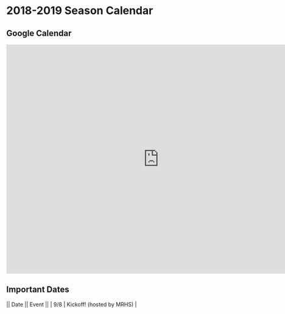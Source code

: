 # 2018-2019 Season Calendar

## Google Calendar

<iframe src="https://calendar.google.com/calendar/embed?showTitle=0&amp;showPrint=0&amp;showCalendars=0&amp;height=600&amp;wkst=1&amp;bgcolor=%23ffffff&amp;src=adams12.org_ph7uf4cpamdfbeai2psbh8h1a4%40group.calendar.google.com&amp;color=%23691426&amp;ctz=America%2FDenver" style="border-width:0" width="800" height="600" frameborder="0" scrolling="no"></iframe>

## Important Dates

|| Date || Event ||
| 9/8 | Kickoff! (hosted by MRHS) |
